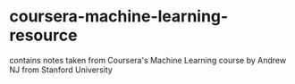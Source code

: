 # coursera-machine-learning-resource
contains notes taken from Coursera's Machine Learning course by Andrew NJ from Stanford University
